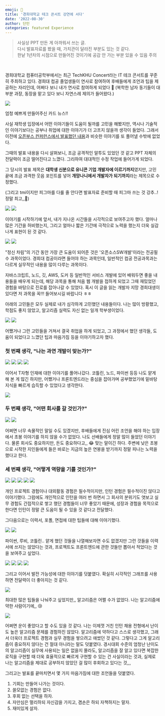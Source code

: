 ```yaml
---
emoji: 🦁
title: '경희대학교 테크 콘서트 강연에 서다'
date: '2022-08-30'
author: 단민
categories: featured Experience
---
```


> 사실상 PPT 만든 게 아까워서 쓰는 글.  
> 다시 발표자료를 봤을 때, 가치관이 달라진 부분도 있는 것 같다.  
> 한낱 1년차의 시점으로 만들어진 것이기에 공감 안 가는 부분 있을 수 있음 주의

&nbsp;

경희대학교 컴퓨터공학부에서는 최근 TechKHU Concert라는 IT 테크 콘서트를 꾸준히 주최하고 있다. 경희대 컴공 졸업생들이 연사로 참여하여 후배들에게 조언과 팁을 제공하는 자리인데, 어쩌다 보니 내가 연사로 참여하게 되었다 🥲 (복학한 남자 동기들이 대부분 과장, 동장을 맡고 있다 보니 자연스레 제의가 들어왔다.)

![](0.png)

엄청 예쁘게 만들어주신 카드 뉴스!!

사실 재학생 입장에서 어떤 이야기들이 도움이 될까를 고민을 해봤지만, 역시나 기술적인 이야기보다는 공부나 취업에 대한 이야기가 더 고프지 않을까 생각이 들었다. 그래서 이전에 [오픈부스 컨퍼런스에서 발표했던 내용](https://www.jeong-min.com/12-openbooth/)과 비슷한 이야기를 또 풀어낼 수밖에 없었다.

그때의 발표 내용을 다시 살펴보니, 조금 공격적인 말투도 있었던 것 같고 PPT 자체의 전달력이 조금 떨어진다고 느꼈다. 그리하여 대대적인 수정 작업에 들어가게 되었다.

그 당시의 발표 제목은 **대학생 신분으로 유니콘 기업 개발자에 이르기까지**였지만, 고민 끝에 조금 과격한 웃음 포인트를 넣어 **개망나니에서 개발자가 되기까지**라는 제목으로 수정했다.

(그리고 tmi이지만 피그마를 다룰 줄 안다면 발표자료 준비할 때 피그마 쓰는 것 강추..! 정말 최고,,🥺)

![](1.png)
![](2.png)

이야기를 시작하기에 앞서, 내가 지나온 시간들을 시각적으로 보여주고자 했다. 얼마나 많은 기간을 허비했는지, 그리고 얼마나 짧은 기간에 극적으로 노력을 했는지 더욱 실감 나게 표현이 된 것 같다.

![](3.png)
![](4.png)

"정신 차림"의 기간 동안 가장 큰 도움이 되어준 것은 '오픈소스SW개발'이라는 전공필수 과목이었다. 경희대 컴공이라면 들어야 하는 과목인데, 일반적인 컴공 전공과목과는 다르게 실무적인 내용을 많이 다루는 과목이다.

자바스크립트, 노드, 깃, AWS, 도커 등 일반적인 서비스 개발에 있어 배워두면 좋을 내용들을 배우게 되는데, 해당 과목을 통해 처음 웹 개발을 접하게 되었고 그때 재밌었던 경험을 바탕으로 진로를 잡아나갈 수 있었다. 혹시 이 글을 읽는 개발자 지망 경희대생이 있다면 저 과목을 꼭!!! 들어보시길 바랍니다 ㅎㅎ

아래의 고민들은 모두 실제로 내가 심각하게 고민했던 내용들이다. 나는 많이 방황했고, 학점도 좋지 않았고, 알고리즘 실력도 자신 없는 일개 학부생이었다.

![](5.png)
![](6.png)

어쨌거나 그런 고민들을 거쳐서 결국 취업을 하게 되었고, 그 과정에서 했던 생각들, 도움이 되었다고 느꼈던 팁과 마음가짐 등을 이야기하고자 했다.

### 첫 번째 생각, "나는 과연 개발이 맞는가?"

![](7.png)
![](8.png)
![](9.png)
![](10.png)

이어서 T자형 인재에 대한 이야기를 풀어나갔다. 코틀린, 노드, 파이썬 등등 나도 얕게 해 본 게 많긴 하지만, 어쨌거나 프론트엔드라는 중심을 잡아가며 공부했었기에 밑바탕 지식을 빠르게 습득할 수 있었다고 생각한다.

![](11.png)

### 두 번째 생각, "어떤 회사를 갈 것인가?"

![](12.png)
![](13.png)

어쩌면 너무 속물적인 말일 수도 있겠지만, 후배들에게 진심 어린 조언을 해야 하는 입장에서 초봉 이야기를 하지 않을 수가 없었다. 나도 선배들에게 정말 많이 들었던 이야기다. 물론 회사도 중요하지만, 돈도 중요하다고,, 😂 맞는 말이긴 하다. 주변에 낮은 초봉으로 시작한 지인들에게 들은 바로는 지금의 높은 연봉을 받기까지 정말 피나는 노력을 했다고 한다.


### 세 번째 생각, "어떻게 역량을 기를 것인가?"

![](14.png)
![](15.png)
![](16.png)
![](17.png)
![](18.png)

개인 프로젝트 경험이나 대외활동 경험은 필수적이지만, 인턴 경험은 필수적이진 않다고 이야기했다. 그럼에도 개인적으로 인턴을 여러 번 하면서 그 회사의 분위기도 엿보고 실무 경험도 간접적으로 쌓고 했던 경험들이 너무 좋았기 때문에, 성장과 경험을 목적으로 한다면 인턴이 정말 큰 도움이 될 수 있을 것 같다고 전달했다.

그다음으로는 이력서, 포폴, 면접에 대한 팁들에 대해 이야기했다.

![](19.png)
![](20.png)

파이썬, 루비, 코틀린.. 얕게 했던 것들을 나열해보자면 수도 없겠지만 그런 것들을 이력서에 쓰지는 않았다는 것과, 프로젝트도 프론트엔드에 관한 것들만 뽑아서 적었다는 것을 보여주고 싶었다.

![](21.png)
![](22.png)
![](23.png)
![](24.png)

그리고 이어서 발전 가능성에 대한 이야기를 덧붙였다. 확실히 시각적인 그래프를 사용하면 전달력이 더 좋아지는 것 같다.

![](25.png)

최대한 많은 팁들을 나눠주고 싶었지만,, 알고리즘은 어쩔 수가 없었다. 나는 알고리즘에 약한 사람이기에,, 😢

![](26.png)

어쩌면 운이 좋았다고 할 수도 있을 것 같다. 나는 이제껏 거친 인턴 채용 전형에서 난이도 높은 알고리즘 문제를 경험하진 않았다. 알고리즘에 약하다고 스스로 생각했고, 그래서 더욱더 프로젝트 경험과 실무 경험을 쌓으려고 애썼던 것 같다. 그렇다고 그게 알고리즘이 중요하지 않다는 건 절대 아니라는 말도 덧붙였다. 경시대회 수준의 엄청난 난이도의 알고리즘이 실무에 사용되는 일은 없을지 몰라도, 알고리즘을 잘 알고 있다면 복잡한 로직을 구현할 때 더욱 효율적으로 빠르게 구현할 수 있는 건 사실이라는 것과, 실제로 나는 알고리즘을 제대로 공부하지 않았던 걸 많이 후회하고 있다는 것,,,

그리고는 발표를 끝마치면서 몇 가지 마음가짐에 대한 조언들을 덧붙였다.

1. 기회는 만들어 나가는 것이다.
2. 쓸모없는 경험은 없다.
3. 후회 없는 선택을 하자.
4. 자만심은 멀리하되 자신감을 가지고, 겸손은 하되 자책하지는 말자.
5. 재미있게 살자.